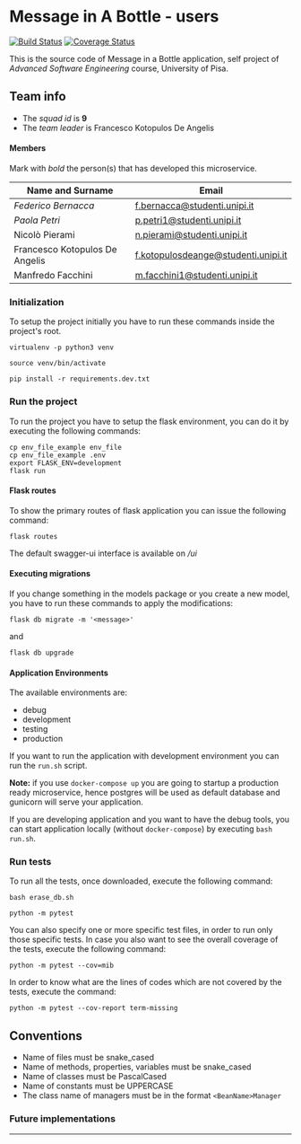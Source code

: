 # Message in A Bottle - users
[![Build Status](https://app.travis-ci.com/fedehsq/mib-user.svg?token=sCUbEzotwbjEpdHdvWDb&branch=master)](https://app.travis-ci.com/fedehsq/mib-user) [![Coverage Status](https://coveralls.io/repos/github/fedehsq/mib-user/badge.svg?branch=master&t=KgJLzg)](https://coveralls.io/github/fedehsq/mib-user?branch=master)

This is the source code of Message in a Bottle application, self project of *Advanced Software Engineering* course,
University of Pisa.

## Team info

- The *squad id* is **9**
- The *team leader* is Francesco Kotopulos De Angelis

#### Members
Mark with *bold* the person(s) that has developed this microservice.


|         Name and Surname         |              Email                  |
| ------------------------------   | ----------------------------------- |
| *Federico Bernacca*              | f.bernacca@studenti.unipi.it        |
| *Paola Petri*                    | p.petri1@studenti.unipi.it          |
| Nicolò Pierami                   | n.pierami@studenti.unipi.it         |
| Francesco Kotopulos De Angelis   | f.kotopulosdeange@studenti.unipi.it |
| Manfredo Facchini                | m.facchini1@studenti.unipi.it       |


### Initialization

To setup the project initially you have to run these commands
inside the project's root.

`virtualenv -p python3 venv`

`source venv/bin/activate`

`pip install -r requirements.dev.txt`

### Run the project

To run the project you have to setup the flask environment,
you can do it by executing the following commands:

```shell script
cp env_file_example env_file
cp env_file_example .env
export FLASK_ENV=development
flask run
```


#### Flask routes

To show the primary routes of flask application you can issue the following command:

`flask routes`

The default swagger-ui interface is available on */ui*

#### Executing migrations

If you change something in the models package or you create a new model,
you have to run these commands to apply the modifications:

`flask db migrate -m '<message>'`

and

`flask db upgrade`


#### Application Environments

The available environments are:

- debug
- development
- testing
- production

If you want to run the application with development environment
you can run the `run.sh` script.

**Note:** if you use `docker-compose up` you are going to startup a production ready microservice, hence postgres will be used as default database and gunicorn will serve your application.

If you are developing application and you want to have the debug tools, you can start application locally (without `docker-compose`) by executing `bash run.sh`.

### Run tests

To run all the tests, once downloaded, execute the following command:

`bash erase_db.sh`

`python -m pytest`

You can also specify one or more specific test files, in order to run only those specific tests.
In case you also want to see the overall coverage of the tests, execute the following command:

`python -m pytest --cov=mib`

In order to know what are the lines of codes which are not covered by the tests, execute the command:

`python -m pytest --cov-report term-missing`

## Conventions

- Name of files must be snake_cased
- Name of methods, properties, variables must be snake_cased
- Name of classes must be PascalCased 
- Name of constants must be UPPERCASE 
- The class name of managers must be in the format `<BeanName>Manager`

### Future implementations

---
